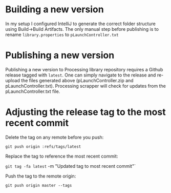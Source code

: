 # Building a new version
In my setup I configured IntelliJ to generate the correct folder structure using Build->Build Artifacts.
The only manual step before publishing is to rename `library.properties` to `pLaunchController.txt`

# Publishing a new version
Publishing a new version to Processing library repository requires a Github release tagged with `latest`.
One can simply navigate to the release and re-upload the files generated above (pLaunchController.zip 
and pLaunchController.txt). Processing scrapper will check for updates from the pLaunchController.txt file.

# Adjusting the release tag to the most recent commit

Delete the tag on any remote before you push:

`git push origin :refs/tags/latest`

Replace the tag to reference the most recent commit:

`git tag -fa latest` -m "Updated tag to most recent commit"`

Push the tag to the remote origin:

`git push origin master --tags`